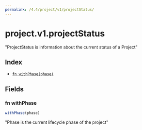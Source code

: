 ```yaml
---
permalink: /4.4/project/v1/projectStatus/
---
```


# project.v1.projectStatus

"ProjectStatus is information about the current status of a Project"

## Index

* [`fn withPhase(phase)`](#fn-withphase)

## Fields

### fn withPhase

```ts
withPhase(phase)
```

"Phase is the current lifecycle phase of the project"